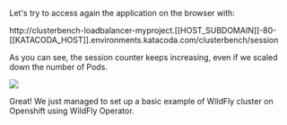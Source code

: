 Let's try to access again the application on the browser with:

http://clusterbench-loadbalancer-myproject.[[HOST_SUBDOMAIN]]-80-[[KATACODA_HOST]].environments.katacoda.com/clusterbench/session


As you can see, the session counter keeps increasing, even if we scaled down the number of Pods.

![](https://github.com/fenago/katacoda-scenarios/raw/master/learn-openshift-wildfly/clustering-wildfly-on-openshift-using-wildfly-operator/steps/7/1.png)

Great! We just managed to set up a basic example of WildFly cluster on Openshift using WildFly Operator. 